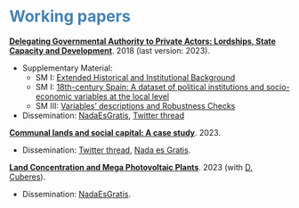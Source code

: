 #  <span style="color:steelblue"> Working papers </span>


[**Delegating Governmental Authority to Private Actors: Lordships, State Capacity and Development**](https://osf.io/preprints/socarxiv/k8mzr/). 2018 (last version: 2023).

* Supplementary Material:
   * SM I: [Extended Historical and Institutional Background](https://osf.io/7tazv)
   * SM I: [18th-century Spain: A dataset of political institutions and socio-economic variables at the local level](https://osf.io/p59nk)
   * SM III: [Variables’ descriptions and Robustness Checks](https://osf.io/qethw)
* Dissemination: [NadaEsGratis](https://nadaesgratis.es/admin/el-legado-del-antiguo-regimen-los-senorios), [Twitter thread](https://twitter.com/OtoPeralias/status/1669264108233846795)
   

[**Communal lands and social capital: A case study**](https://osf.io/eyx2d/). 2023.

* Dissemination: [Twitter thread](https://twitter.com/OtoPeralias/status/1676908324053237763), [Nada es Gratis](https://nadaesgratis.es/admin/tierras-comunales-y-capital-social-en-un-pueblo-andaluz-las-hazas-de-suerte-de-vejer).

[**Land Concentration and Mega Photovoltaic Plants**](https://osf.io/hakt5/). 2023 (with [D. Cuberes](https://sites.google.com/site/davcuberes/)).

* Dissemination: [NadaEsGratis](https://nadaesgratis.es/admin/concentracion-de-la-tierra-y-mega-plantas-solares).

